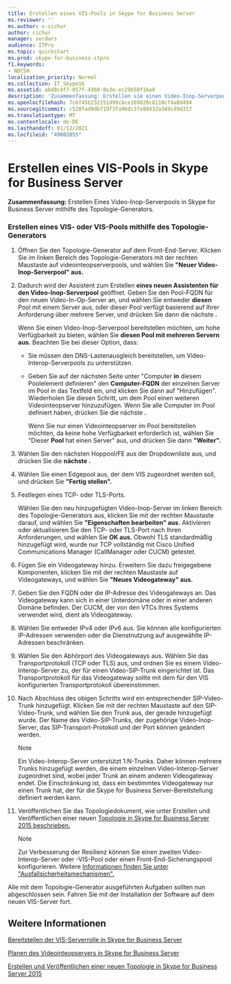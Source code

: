 ```yaml
---
title: Erstellen eines VIS-Pools in Skype for Business Server
ms.reviewer: ''
ms.author: v-cichur
author: cichur
manager: serdars
audience: ITPro
ms.topic: quickstart
ms.prod: skype-for-business-itpro
f1.keywords:
- NOCSH
localization_priority: Normal
ms.collection: IT_Skype16
ms.assetid: abd8c4f7-057f-4360-8e3e-ec29b58f16a8
description: 'Zusammenfassung: Erstellen sie einen Video-Inop-Serverpool in Skype for Business Server mithilfe des Topologie-Generators.'
ms.openlocfilehash: 7c6f45b232151d99cbce169826c8110cf4a8d494
ms.sourcegitcommit: c528fad9db719f3fa96dc3fa99332a349cd9d317
ms.translationtype: MT
ms.contentlocale: de-DE
ms.lasthandoff: 01/12/2021
ms.locfileid: "49802055"
---
```

# <a name="create-a-vis-pool-in-skype-for-business-server"></a>Erstellen eines VIS-Pools in Skype for Business Server
 
**Zusammenfassung:** Erstellen Eines Video-Inop-Serverpools in Skype for Business Server mithilfe des Topologie-Generators.
  
### <a name="create-a-vis-or-vis-pool-using-topology-builder"></a>Erstellen eines VIS- oder VIS-Pools mithilfe des Topologie-Generators

1. Öffnen Sie den Topologie-Generator auf dem Front-End-Server. Klicken Sie im linken Bereich des  Topologie-Generators mit der rechten Maustaste auf videointeopserverpools, und wählen Sie **"Neuer Video-Inop-Serverpool" aus.** 
    
2. Dadurch wird der Assistent zum Erstellen **eines neuen Assistenten für den Video-Inop-Serverpool** geöffnet. Geben Sie den Pool-FQDN für den neuen Video-In-Op-Server an, und wählen Sie entweder **diesen** Pool mit einem Server aus, oder dieser Pool verfügt basierend auf Ihrer Anforderung über mehrere Server, und drücken Sie dann die nächste **.** 
    
    Wenn Sie einen Video-Inop-Serverpool bereitstellen möchten, um hohe Verfügbarkeit zu bieten, wählen Sie **diesen Pool mit mehreren Servern aus.** Beachten Sie bei dieser Option, dass: 
    
    - Sie müssen den DNS-Lastenausgleich bereitstellen, um Video-Interop-Serverpools zu unterstützen. 
    
   - Geben Sie auf der nächsten Seite unter "Computer **in** diesem Poolelement definieren" den **Computer-FQDN** der einzelnen Server im Pool in das Textfeld ein, und klicken Sie dann auf "Hinzufügen".  Wiederholen Sie diesen Schritt, um dem Pool einen weiteren Videointeopserver hinzuzufügen. Wenn Sie alle Computer im Pool definiert haben, drücken Sie die nächste **.**
    
     Wenn Sie nur einen Videointeopserver im Pool bereitstellen möchten, da keine hohe Verfügbarkeit erforderlich ist, wählen Sie "Dieser **Pool** hat einen Server" aus, und drücken Sie dann **"Weiter".**
    
3. Wählen Sie den nächsten Hoppool/FE aus der Dropdownliste aus, und drücken Sie die **nächste .**
    
4. Wählen Sie einen Edgepool aus, der dem VIS zugeordnet werden soll, und drücken Sie **"Fertig stellen".**
    
5. Festlegen eines TCP- oder TLS-Ports.
    
    Wählen Sie den neu hinzugefügten Video-Inop-Server im linken Bereich des Topologie-Generators aus, klicken Sie mit der rechten Maustaste darauf, und wählen Sie **"Eigenschaften bearbeiten" aus.** Aktivieren oder aktualisieren Sie den TCP- oder TLS-Port nach Ihren Anforderungen, und wählen Sie **OK aus.** Obwohl TLS standardmäßig hinzugefügt wird, wurde nur TCP vollständig mit Cisco Unified Communications Manager (CallManager oder CUCM) getestet.
    
6. Fügen Sie ein Videogateway hinzu. Erweitern Sie dazu freigegebene Komponenten,  klicken Sie mit der rechten Maustaste auf Videogateways, und wählen Sie **"Neues Videogateway" aus.**
    
7. Geben Sie den FQDN oder die IP-Adresse des Videogateways an. Das Videogateway kann sich in einer Unterdomäne oder in einer anderen Domäne befinden. Der CUCM, der von den VTCs Ihres Systems verwendet wird, dient als Videogateway.
    
8. Wählen Sie entweder IPv4 oder IPv6 aus. Sie können alle konfigurierten IP-Adressen verwenden oder die Dienstnutzung auf ausgewählte IP-Adressen beschränken.
    
9. Wählen Sie den Abhörport des Videogateways aus. Wählen Sie das Transportprotokoll (TCP oder TLS) aus, und ordnen Sie es einem Video-Interop-Server zu, der für einen Video-SIP-Trunk eingerichtet ist. Das Transportprotokoll für das Videogateway sollte mit dem für den VIS konfigurierten Transportprotokoll übereinstimmen.
    
10. Nach Abschluss des obigen Schritts wird ein entsprechender SIP-Video-Trunk hinzugefügt. Klicken Sie mit der rechten Maustaste auf den SIP-Video-Trunk, und wählen Sie den Trunk aus, der gerade hinzugefügt wurde. Der Name des Video-SIP-Trunks, der zugehörige Video-Inop-Server, das SIP-Transport-Protokoll und der Port können geändert werden. 
    
    > [!NOTE]
    >  Ein Video-Interop-Server unterstützt 1:N-Trunks. Daher können mehrere Trunks hinzugefügt werden, die einem einzelnen Video-Interop-Server zugeordnet sind, wobei jeder Trunk an einem anderen Videogateway endet. Die Einschränkung ist, dass ein bestimmtes Videogateway nur einen Trunk hat, der für die Skype for Business Server-Bereitstellung definiert werden kann.
  
11. Veröffentlichen Sie das Topologiedokument, wie unter Erstellen und Veröffentlichen einer neuen [Topologie in Skype for Business Server 2015 beschrieben.](../../deploy/install/create-and-publish-new-topology.md)
    
    > [!NOTE]
    > Zur Verbesserung der Resilienz können Sie einen zweiten Video-Interop-Server oder -VIS-Pool oder einen Front-End-Sicherungspool konfigurieren. Weitere [Informationen finden Sie unter "Ausfallsicherheitsmechanismen".](../../plan-your-deployment/video-interop-server.md#resiliency)
  
Alle mit dem Topologie-Generator ausgeführten Aufgaben sollten nun abgeschlossen sein. Fahren Sie mit der Installation der Software auf dem neuen VIS-Server fort.
## <a name="see-also"></a>Weitere Informationen

[Bereitstellen der VIS-Serverrolle in Skype for Business Server](deploy-the-vis-server-role.md)

[Planen des Videointeopservers in Skype for Business Server](../../plan-your-deployment/video-interop-server.md)
  
[Erstellen und Veröffentlichen einer neuen Topologie in Skype for Business Server 2015](../../deploy/install/create-and-publish-new-topology.md)

